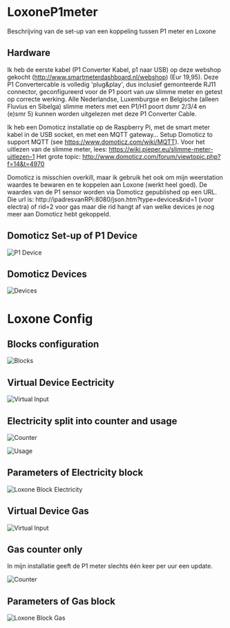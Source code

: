 # LoxoneP1meter
Beschrijving van de set-up van een koppeling tussen P1 meter en Loxone

## Hardware

Ik heb de eerste kabel (P1 Converter Kabel, p1 naar USB) op deze webshop gekocht (http://www.smartmeterdashboard.nl/webshop) (Eur 19,95).
Deze P1 Convertercable is volledig 'plug&play', dus inclusief gemonteerde RJ11 connector, geconfigureerd voor de P1 poort van uw slimme meter
en getest op correcte werking. Alle  Nederlandse, Luxemburgse en Belgische (alleen Fluvius en Sibelga) slimme meters met een P1/H1 poort 
dsmr 2/3/4 en (e)smr 5) kunnen worden uitgelezen met deze P1 Converter Cable.

Ik heb een Domoticz installatie op de Raspberry Pi, met de smart meter kabel in de USB socket, en met een MQTT gateway… Setup Domoticz to
support MQTT (see  https://www.domoticz.com/wiki/MQTT). Voor het uitlezen van de slimme meter, lees: https://wiki.pieper.eu/slimme-meter-uitlezen-1
Het grote topic: http://www.domoticz.com/forum/viewtopic.php?f=14&t=4970

Domoticz is misschien overkill, maar ik gebruik het ook om mijn weerstation waardes te bewaren en te koppelen aan Loxone (werkt heel goed).
De waardes van de P1 sensor worden via Domoticz gepublished op een URL. Die url is: 
http://ipadresvanRPi:8080/json.htm?type=devices&rid=1 (voor electra)
of rid=2 voor gas maar die rid hangt af van welke devices je nog meer aan Domoticz hebt gekoppeld.

## Domoticz Set-up of P1 Device

![P1 Device](https://github.com/vanesp/LoxoneP1meter/blob/master/img/domoticz_p1.png)

## Domoticz Devices

![Devices](https://github.com/vanesp/LoxoneP1meter/blob/master/img/domoticz_devices.png)

# Loxone Config

## Blocks configuration

![Blocks](https://github.com/vanesp/LoxoneP1meter/blob/master/img/loxone_config.png)

## Virtual Device Eectricity

![Virtual Input](https://github.com/vanesp/LoxoneP1meter/blob/master/img/virtual_inputs.png)

## Electricity split into counter and usage

![Counter](https://github.com/vanesp/LoxoneP1meter/blob/master/img/electricity.png)

![Usage](https://github.com/vanesp/LoxoneP1meter/blob/master/img/usage.png)

## Parameters of Electricity block

![Loxone Block Electricity](https://github.com/vanesp/LoxoneP1meter/blob/master/img/block_electricity.png)

## Virtual Device Gas

![Virtual Input](https://github.com/vanesp/LoxoneP1meter/blob/master/img/virtual_input_gas.png)

## Gas counter only

In mijn installatie geeft de P1 meter slechts één keer per uur een update.

![Counter](https://github.com/vanesp/LoxoneP1meter/blob/master/img/gas.png)

## Parameters of Gas block

![Loxone Block Gas](https://github.com/vanesp/LoxoneP1meter/blob/master/img/block_gas.png)
